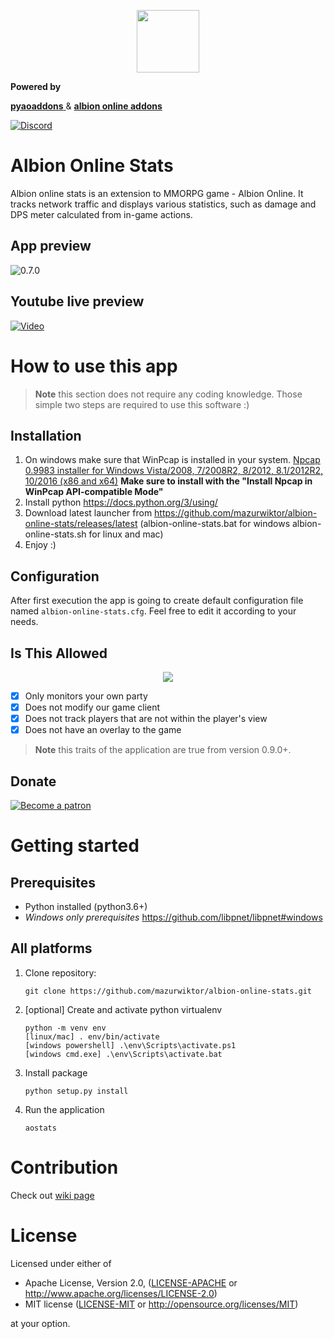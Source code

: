 <p align="center">
    <img src="https://raw.githubusercontent.com/mazurwiktor/albion-online-stats/master/assets/albion-stats-icon.png" width="100">
</p>




   
**Powered by**
       
<a href="https://github.com/mazurwiktor/aoaddons-python"> **pyaoaddons** </a> & <a href="https://github.com/mazurwiktor/albion-online-addons"> **albion online addons** </a> 

[![Discord](https://discordapp.com/api/guilds/639922572368150552/widget.png?style=banner2)](https://discord.gg/3U2rpyV)


Albion Online Stats
===================

Albion online stats is an extension to MMORPG game - Albion Online. It tracks network traffic and displays various statistics, such as damage and DPS meter calculated from in-game actions.

## App preview

![0.7.0](https://user-images.githubusercontent.com/11301109/71000581-d9124000-20db-11ea-8c19-4d7f69a2c155.png)

## Youtube live preview

[![Video](http://img.youtube.com/vi/Dy3YyherSmw/0.jpg)](http://www.youtube.com/watch?v=Dy3YyherSmw "Albion online stats")


# How to use this app

> **Note** this section does not require any coding knowledge. Those simple two steps are required to use this software :)

## Installation

1. On windows make sure that WinPcap is installed in your system. [Npcap 0.9983 installer for Windows Vista/2008, 7/2008R2, 8/2012, 8.1/2012R2, 10/2016 (x86 and x64)](https://nmap.org/npcap/dist/npcap-0.9983.exe) **Make sure to install with the "Install Npcap in WinPcap API-compatible Mode"**
2. Install python https://docs.python.org/3/using/
3. Download latest launcher from https://github.com/mazurwiktor/albion-online-stats/releases/latest (albion-online-stats.bat for windows albion-online-stats.sh for linux and mac)
3. Enjoy :)

## Configuration

After first execution the app is going to create default configuration file named `albion-online-stats.cfg`. Feel free to edit it according to your needs.

## Is This Allowed
<p align="center">
    <img src="assets/sbistatement.png">
</p>

- [x] Only monitors your own party
- [x] Does not modify our game client
- [x] Does not track players that are not within the player's view
- [x] Does not have an overlay to the game

> **Note** this traits of the application are true from version 0.9.0+.

## Donate

[![Become a patron](https://c5.patreon.com/external/logo/become_a_patron_button.png)](https://www.patreon.com/wiktormazur)


# Getting started

## Prerequisites

- Python installed (python3.6+)
- *Windows only prerequisites*  https://github.com/libpnet/libpnet#windows


## All platforms
1. Clone repository:
    ```shell
    git clone https://github.com/mazurwiktor/albion-online-stats.git
    ```
2. [optional] Create and activate python virtualenv

    ```shell
    python -m venv env
    [linux/mac] . env/bin/activate
    [windows powershell] .\env\Scripts\activate.ps1
    [windows cmd.exe] .\env\Scripts\activate.bat
    ```


3. Install package

    ```shell
    python setup.py install
    ```

4. Run the application
    ```shell
    aostats
    ```

# Contribution

Check out [wiki page](https://github.com/mazurwiktor/albion-online-stats/wiki)


# License
Licensed under either of

  * Apache License, Version 2.0, ([LICENSE-APACHE](LICENSE-APACHE) or http://www.apache.org/licenses/LICENSE-2.0)
  * MIT license ([LICENSE-MIT](LICENSE-MIT) or http://opensource.org/licenses/MIT)

at your option.
